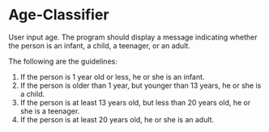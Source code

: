 # Age-Classifier
<p>User input age. The program should display a message indicating whether the person is an infant, a child, a teenager, or an adult. </p> 
The following are the guidelines:
<ol>
<li>If the person is 1 year old or less, he or she is an infant.</li>
<li>If the person is older than 1 year, but younger than 13 years, he or she is a child.</li>
<li>If the person is at least 13 years old, but less than 20 years old, he or she is a teenager.</li>
<li>If the person is at least 20 years old, he or she is an adult.</li>
</ol>
